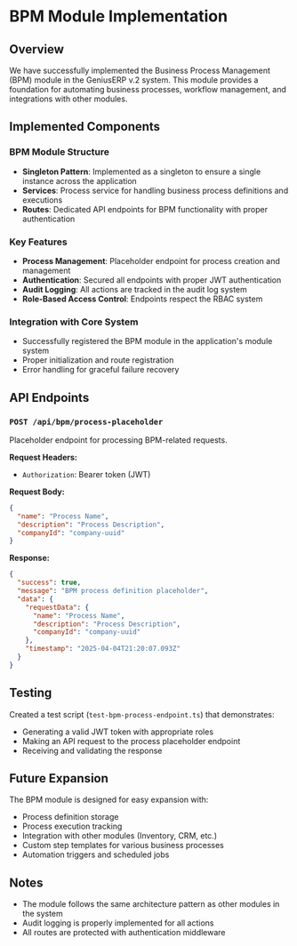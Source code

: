 # BPM Module Implementation

## Overview
We have successfully implemented the Business Process Management (BPM) module in the GeniusERP v.2 system. This module provides a foundation for automating business processes, workflow management, and integrations with other modules.

## Implemented Components

### BPM Module Structure
- **Singleton Pattern**: Implemented as a singleton to ensure a single instance across the application
- **Services**: Process service for handling business process definitions and executions
- **Routes**: Dedicated API endpoints for BPM functionality with proper authentication

### Key Features
- **Process Management**: Placeholder endpoint for process creation and management
- **Authentication**: Secured all endpoints with proper JWT authentication
- **Audit Logging**: All actions are tracked in the audit log system
- **Role-Based Access Control**: Endpoints respect the RBAC system

### Integration with Core System
- Successfully registered the BPM module in the application's module system
- Proper initialization and route registration
- Error handling for graceful failure recovery

## API Endpoints

### `POST /api/bpm/process-placeholder`
Placeholder endpoint for processing BPM-related requests.

**Request Headers:**
- `Authorization`: Bearer token (JWT)

**Request Body:**
```json
{
  "name": "Process Name",
  "description": "Process Description",
  "companyId": "company-uuid"
}
```

**Response:**
```json
{
  "success": true,
  "message": "BPM process definition placeholder",
  "data": {
    "requestData": {
      "name": "Process Name",
      "description": "Process Description",
      "companyId": "company-uuid"
    },
    "timestamp": "2025-04-04T21:20:07.093Z"
  }
}
```

## Testing
Created a test script (`test-bpm-process-endpoint.ts`) that demonstrates:
- Generating a valid JWT token with appropriate roles
- Making an API request to the process placeholder endpoint
- Receiving and validating the response

## Future Expansion
The BPM module is designed for easy expansion with:
- Process definition storage
- Process execution tracking
- Integration with other modules (Inventory, CRM, etc.)
- Custom step templates for various business processes
- Automation triggers and scheduled jobs

## Notes
- The module follows the same architecture pattern as other modules in the system
- Audit logging is properly implemented for all actions
- All routes are protected with authentication middleware